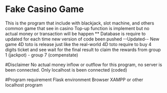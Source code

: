 # Fake Casino Game
This is the program that include with blackjack, slot machine, and others common game that see in casino
Top-up function is implement but no actual money or transaction will be happen
** Database is require to updated for each time new version of code been pushed
--Updated--
New game 4D toto is release just like the real-world 4D toto require to buy 4 digits ticket and see wait for the final result to claim the rewards from group 1 (jackpot) - group 7 (compenstate)

#Disclaimer 
No actual money inflow or outflow for this program, no server is been connected. Only localhost is been connected (coded)

#Program requirement
Flask environment 
Browser
XAMPP or other localhost program


 
